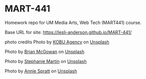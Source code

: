 # MART-441

Homework repo for UM Media Arts, Web Tech (MART441) course.

Base URL for site:
https://lesli-anderson.github.io/MART-441/

photo credits
Photo by <a href="https://unsplash.com/@kobuagency?utm_source=unsplash&utm_medium=referral&utm_content=creditCopyText">KOBU Agency</a> on <a href="https://unsplash.com/s/photos/graphic-design?utm_source=unsplash&utm_medium=referral&utm_content=creditCopyText">Unsplash</a>

Photo by <a href="https://unsplash.com/@sushioutlaw?utm_source=unsplash&utm_medium=referral&utm_content=creditCopyText">Brian McGowan</a> on <a href="https://unsplash.com/s/photos/colorful-world?utm_source=unsplash&utm_medium=referral&utm_content=creditCopyText">Unsplash</a>

Photo by <a href="https://unsplash.com/@stephintonature?utm_source=unsplash&utm_medium=referral&utm_content=creditCopyText">Stephanie Martin</a> on <a href="https://unsplash.com/s/photos/pandemic?utm_source=unsplash&utm_medium=referral&utm_content=creditCopyText">Unsplash</a>

Photo by <a href="https://unsplash.com/@anniespratt?utm_source=unsplash&utm_medium=referral&utm_content=creditCopyText">Annie Spratt</a> on <a href="https://unsplash.com/collections/969551/kindness?utm_source=unsplash&utm_medium=referral&utm_content=creditCopyText">Unsplash</a>
